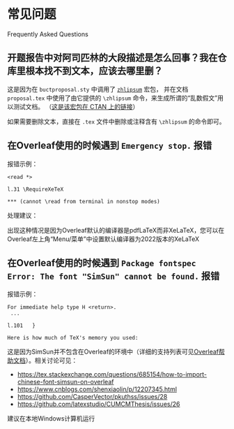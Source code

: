 # 常见问题
Frequently Asked Questions

## 开题报告中对阿司匹林的大段描述是怎么回事？我在仓库里根本找不到文本，应该去哪里删？

这是因为在 `buctproposal.sty` 中调用了 [`zhlipsum`](https://github.com/CTeX-org/zhlipsum) 宏包，
并在文档 `proposal.tex` 中使用了由它提供的 `\zhlipsum` 命令，来生成所谓的“乱数假文”用以测试文档。
（[这是该宏包在 CTAN 上的链接](https://ctan.org/pkg/zhlipsum)）

如果需要删除文本，直接在 `.tex` 文件中删除或注释含有 `\zhlipsum` 的命令即可。

## 在Overleaf使用的时候遇到 `Emergency stop.` 报错

报错示例：

```
<read *> 
         
l.31 \RequireXeTeX
                  
*** (cannot \read from terminal in nonstop modes)
```

处理建议：

出现这种情况是因为Overleaf默认的编译器是pdfLaTeX而非XeLaTeX，您可以在Overleaf左上角“Menu/菜单”中设置默认编译器为2022版本的XeLaTeX

## 在Overleaf使用的时候遇到 `Package fontspec Error: The font "SimSun" cannot be found.` 报错

报错示例：

```
For immediate help type H <return>.
 ...                                              
                                                  
l.101   }
          
Here is how much of TeX's memory you used:
```

这是因为SimSun并不包含在Overleaf的环境中（详细的支持列表可见[Overleaf帮助文档](https://www.overleaf.com/learn/latex/Questions/Which_OTF_or_TTF_fonts_are_supported_via_fontspec%3F#Chinese)）。相关讨论可见：

* https://tex.stackexchange.com/questions/685154/how-to-import-chinese-font-simsun-on-overleaf
* https://www.cnblogs.com/shenxiaolin/p/12207345.html
* https://github.com/CasperVector/pkuthss/issues/28
* https://github.com/latexstudio/CUMCMThesis/issues/26

建议在本地Windows计算机运行
